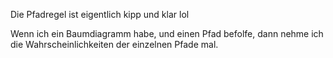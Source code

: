 Die Pfadregel ist eigentlich kipp und klar lol

Wenn ich ein Baumdiagramm habe, und einen Pfad befolfe, dann nehme ich die Wahrscheinlichkeiten der einzelnen Pfade mal.

